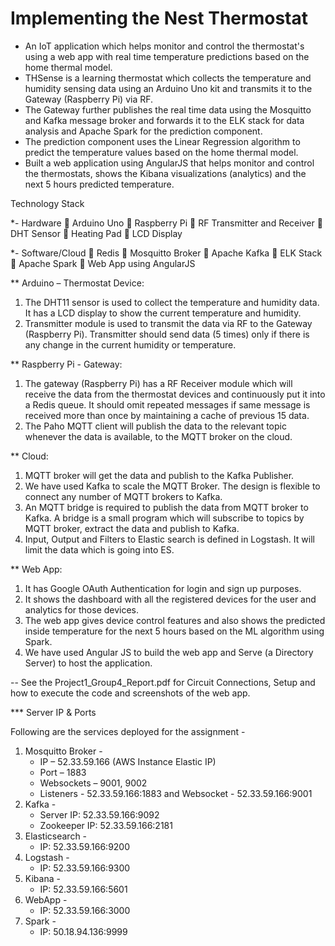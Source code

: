 # Implementing the Nest Thermostat

- An IoT application which helps monitor and control the thermostat's using a web app with real time temperature predictions based on the home thermal model.
- THSense is a learning thermostat which collects the temperature and humidity sensing data using an Arduino Uno kit and transmits it to the Gateway (Raspberry Pi) via RF.
- The Gateway further publishes the real time data using the Mosquitto and Kafka message broker and forwards it to the ELK stack for data analysis and Apache Spark for the prediction component.
- The prediction component uses the Linear Regression algorithm to predict the temperature values based on the home thermal model.
- Built a web application using AngularJS that helps monitor and control the thermostats, shows the Kibana visualizations (analytics) and the next 5 hours predicted temperature.

Technology Stack
 
*- Hardware
	Arduino Uno
	Raspberry Pi
	RF Transmitter and Receiver
	DHT Sensor
	Heating Pad
	LCD Display

*- Software/Cloud
	Redis
	Mosquitto Broker
	Apache Kafka
	ELK Stack
	Apache Spark
	Web App using AngularJS
 

** Arduino – Thermostat Device:
1. The DHT11 sensor is used to collect the temperature and humidity data. It has a LCD display to show the current temperature and humidity.
2. Transmitter module is used to transmit the data via RF to the Gateway (Raspberry Pi). Transmitter should send data (5 times) only if there is any change in the current humidity or temperature.

** Raspberry Pi - Gateway:
1. The gateway (Raspberry Pi) has a RF Receiver module which will receive the data from the thermostat devices and continuously put it into a Redis queue. It should omit repeated messages if same message is received more than once by maintaining a cache of previous 15 data.
2. The Paho MQTT client will publish the data to the relevant topic whenever the data is available, to the MQTT broker on the cloud.

** Cloud:
1. MQTT broker will get the data and publish to the Kafka Publisher.
2. We have used Kafka to scale the MQTT Broker. The design is flexible to connect any number of MQTT brokers to Kafka.
3. An MQTT bridge is required to publish the data from MQTT broker to Kafka. A bridge is a small program which will subscribe to topics by MQTT broker, extract the data and publish to Kafka.
4. Input, Output and Filters to Elastic search is defined in Logstash. It will limit the data which is going into ES.

** Web App:
1. It has Google OAuth Authentication for login and sign up purposes.
2. It shows the dashboard with all the registered devices for the user and analytics for those devices.
3. The web app gives device control features and also shows the predicted inside temperature for the next 5 hours based on the ML algorithm using Spark.
4. We have used Angular JS to build the web app and Serve (a Directory Server) to host the application.

-- See the Project1_Group4_Report.pdf for Circuit Connections, Setup and how to execute the code and screenshots of the web app.

*** Server IP & Ports

Following are the services deployed for the assignment -

1. Mosquitto Broker -
	- IP – 52.33.59.166 (AWS Instance Elastic IP)
	- Port – 1883
	- Websockets – 9001, 9002
	- Listeners - 52.33.59.166:1883 and Websocket - 52.33.59.166:9001
2. Kafka -
	- Server IP: 52.33.59.166:9092
	- Zookeeper IP: 52.33.59.166:2181
3. Elasticsearch -
	- IP: 52.33.59.166:9200
4. Logstash -
	- IP: 52.33.59.166:9300
5. Kibana -
	- IP: 52.33.59.166:5601
6. WebApp -
	- IP: 52.33.59.166:3000
7. Spark - 
	- IP: 50.18.94.136:9999


